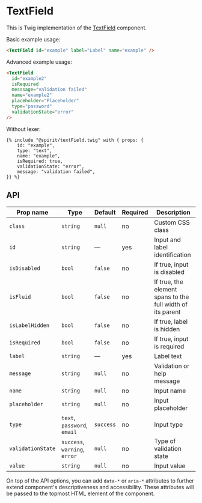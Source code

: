# TextField

This is Twig implementation of the [TextField] component.

Basic example usage:

```html
<TextField id="example" label="Label" name="example" />
```

Advanced example usage:

```html
<TextField
  id="example2"
  isRequired
  messsage="validation failed"
  name="example2"
  placeholder="Placeholder"
  type="password"
  validationState="error"
/>
```

Without lexer:

```twig
{% include "@spirit/textField.twig" with { props: {
    id: "example",
    type: "text",
    name: "example",
    isRequired: true,
    validationState: "error",
    message: "validation failed",
}} %}
```

## API

| Prop name         | Type                          | Default   | Required | Description                                                |
| ----------------- | ----------------------------- | --------- | -------- | ---------------------------------------------------------- |
| `class`           | `string`                      | `null`    | no       | Custom CSS class                                           |
| `id`              | `string`                      | —         | yes      | Input and label identification                             |
| `isDisabled`      | `bool`                        | `false`   | no       | If true, input is disabled                                 |
| `isFluid`         | `bool`                        | `false`   | no       | If true, the element spans to the full width of its parent |
| `isLabelHidden`   | `bool`                        | `false`   | no       | If true, label is hidden                                   |
| `isRequired`      | `bool`                        | `false`   | no       | If true, input is required                                 |
| `label`           | `string`                      | —         | yes      | Label text                                                 |
| `message`         | `string`                      | `null`    | no       | Validation or help message                                 |
| `name`            | `string`                      | `null`    | no       | Input name                                                 |
| `placeholder`     | `string`                      | `null`    | no       | Input placeholder                                          |
| `type`            | `text`, `password`, `email`   | `success` | no       | Input type                                                 |
| `validationState` | `success`, `warning`, `error` | `null`    | no       | Type of validation state                                   |
| `value`           | `string`                      | `null`    | no       | Input value                                                |

On top of the API options, you can add `data-*` or `aria-*` attributes to
further extend component's descriptiveness and accessibility. These attributes
will be passed to the topmost HTML element of the component.

[textfield]: https://github.com/lmc-eu/spirit-design-system/tree/main/packages/web/src/scss/components/TextField
